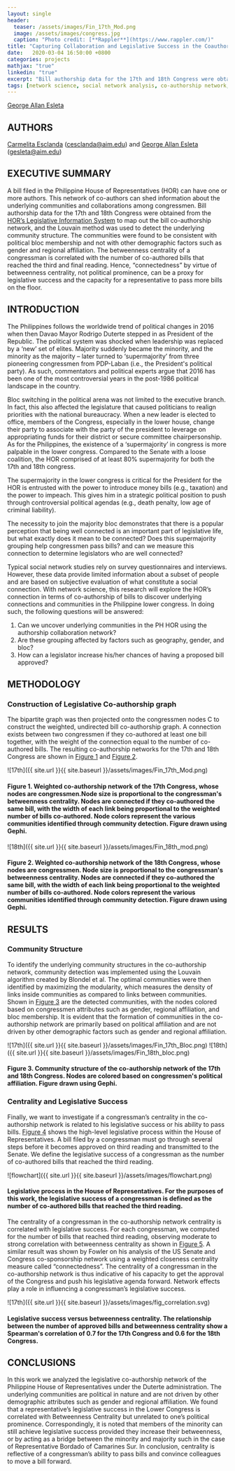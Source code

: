 ```yaml
---
layout: single
header:
  teaser: /assets/images/Fin_17th_Mod.png
  image: /assets/images/congress.jpg
  caption: "Photo credit: [**Rappler**](https://www.rappler.com/)"  
title: "Capturing Collaboration and Legislative Success in the Coauthorship Network of the Philippine House of Representatives"
date:   2020-03-04 16:50:00 +0800
categories: projects
mathjax: "true"
linkedin: "true"
excerpt: "Bill authorship data for the 17th and 18th Congress were obtained from the [HOR’s Legislative Information System](http://www.congress.gov.ph/legis) to map out the bill co-authorship network, and the Louvain method was used to detect the underlying community structure"
tags: [network science, social network analysis, co-authorship network, bipartite graph, House of Representatives, Philippines]
---
```


<div class="LI-profile-badge"  data-version="v1" data-size="medium" data-locale="en_US" data-type="horizontal" data-theme="light" data-vanity="gpesleta"><a class="LI-simple-link" href='https://ph.linkedin.com/in/gpesleta?trk=profile-badge'>George Allan Esleta</a></div>

## AUTHORS
[Carmelita Esclanda](https://www.linkedin.com/in/carmelita-esclanda-566b2946/) (cesclanda@aim.edu) and [George Allan Esleta](https://gpsleta.github.io/) (gesleta@aim.edu)

## EXECUTIVE SUMMARY
A bill filed in the Philippine House of Representatives (HOR) can have one or more authors. This network of co-authors can shed information about the underlying communities and collaborations among congressmen. Bill authorship data for the 17th and 18th Congress were obtained from the [HOR’s Legislative Information System](http://www.congress.gov.ph/legis) to map out the bill co-authorship network, and the Louvain method was used to detect the underlying community structure. The communities were found to be consistent with political bloc membership and not with other demographic factors such as gender and regional affiliation. The betweenness centrality of a congressman is correlated with the number of co-authored bills that reached the third and final reading. Hence, “connectedness” by virtue of betweenness centrality, not political prominence, can be a proxy for legislative success and the capacity for a representative to pass more bills on the floor.

## INTRODUCTION
The Philippines follows the worldwide trend of political changes in 2016 when then Davao Mayor Rodrigo Duterte stepped in as President of the Republic. The political system was shocked when leadership was replaced by a ‘new’ set of elites. Majority suddenly became the minority, and the minority as the majority – later turned to ‘supermajority’ from three pioneering congressmen from PDP-Laban (i.e., the President's political party). As such, commentators and political experts argue that 2016 has been one of the most controversial years in the post-1986 political landscape in the country.

Bloc switching in the political arena was not limited to the executive branch. In fact, this also affected the legislature that caused politicians to realign priorities with the national bureaucracy. When a new leader is elected to office, members of the Congress, especially in the lower house, change their party to associate with the party of the president to leverage on appropriating funds for their district or secure committee chairpersonship. As for the Philippines, the existence of a ‘supermajority’ in congress is more palpable in the lower congress. Compared to the Senate with a loose coalition, the HOR comprised of at least 80% supermajority for both the 17th and 18th congress. 

The supermajority in the lower congress is critical for the President for the HOR is entrusted with the power to introduce money bills (e.g., taxation) and the power to impeach. This gives him in a strategic political position to push through controversial political agendas (e.g., death penalty, low age of criminal liability). 

The necessity to join the majority bloc demonstrates that there is a popular perception that being well connected is an important part of legislative life, but what exactly does it mean to be connected? Does this supermajority grouping help congressmen pass bills? and can we measure this connection to determine legislators who are well connected?

Typical social network studies rely on survey questionnaires and interviews. However, these data provide limited information about a subset of people and are based on subjective evaluation of what constitute a social connection. With network science, this research will explore the HOR’s connection in terms of co-authorship of bills to discover underlying connections and communities in the Philippine lower congress. In doing such, the following questions will be answered:
1. Can we uncover underlying communities in the PH HOR using the authorship collaboration network?
2. Are these grouping affected by factors such as geography, gender, and bloc?
3. How can a legislator increase his/her chances of having a proposed bill approved?

## METHODOLOGY

### Construction of Legislative Co-authorship graph
The bipartite graph was then projected onto the congressmen nodes C to construct the weighted, undirected bill co-authorship graph. A connection exists between two congressmen if they co-authored at least one bill together, with the weight of the connection equal to the number of co-authored bills. The resulting co-authorship networks for the 17th and 18th Congress are shown in [Figure 1](#fig1) and [Figure 2](#fig2). 

![17th]({{ site.url }}{{ site.baseurl }}/assets/images/Fin_17th_Mod.png)
<a id="fig1"></a> 
#### Figure 1. Weighted co-authorship network of the 17th Congress, whose nodes are congressmen.Node size is proportional to the congressman's betweenness centrality. Nodes are connected if they co-authored the same bill, with the width of each link being proportional to the weighted number of bills co-authored. Node colors represent the various communities identified through community detection. Figure drawn using Gephi.

![18th]({{ site.url }}{{ site.baseurl }}/assets/images/Fin_18th_mod.png)
<a id="fig2"></a> 
#### Figure 2. Weighted co-authorship network of the 18th Congress, whose nodes are congressmen. Node size is proportional to the congressman's betweenness centrality. Nodes are connected if they co-authored the same bill, with the width of each link being proportional to the weighted number of bills co-authored. Node colors represent the various communities identified through community detection. Figure drawn using Gephi.

## RESULTS

### Community Structure

To identify the underlying community structures in the co-authorship network, community detection was implemented using the Louvain algorithm created by Blondel et al. The optimal communities were then identified by maximizing the modularity, which measures the density of links inside communities as compared to links between communities. Shown in [Figure 3](#fig3) are the detected communities, with the nodes colored based on congressmen attributes such as gender, regional affiliation, and bloc membership. It is evident that the formation of communities in the co-authorship network are primarily based on political affiliation and are not driven by other demographic factors such as gender and regional affiliation. 

![17th]({{ site.url }}{{ site.baseurl }}/assets/images/Fin_17th_Bloc.png)
![18th]({{ site.url }}{{ site.baseurl }}/assets/images/Fin_18th_bloc.png)
<a id="fig3"></a> 
#### Figure 3. Community structure of the co-authorship network of the 17th and 18th Congress. Nodes are colored based on congressmen's political affiliation. Figure drawn using Gephi.

### Centrality and Legislative Success

Finally, we want to investigate if a congressman’s centrality in the co-authorship network is related to his legislative success or his ability to pass bills. [Figure 4](#fig4) shows the high-level legislative process within the House of Representatives. A bill filed by a congressman must go through several steps before it becomes approved on third reading and transmitted to the Senate. We define the legislative success of a congressman as the number of co-authored bills that reached the third reading. 

![flowchart]({{ site.url }}{{ site.baseurl }}/assets/images/flowchart.png)
<a id="fig4"></a> 
#### Legislative process in the House of Representatives. For the purposes of this work, the legislative success of a congressman is defined as the number of co-authored bills that reached the third reading.

The centrality of a congressman in the co-authorship network centrality is correlated with legislative success. For each congressman, we computed for the number of bills that reached third reading, observing moderate to strong correlation with betweenness centrality as shown in [Figure 5](#fig5). A similar result was shown by Fowler on his analysis of the US Senate and Congress co-sponsorship network using a weighted closeness centrality measure called “connectedness”. The centrality of a congressman in the co-authorship network is thus indicative of his capacity to get the approval of the Congress and push his legislative agenda forward. Network effects play a role in influencing a congressman’s legislative success.

![17th]({{ site.url }}{{ site.baseurl }}/assets/images/fig_correlation.svg)
<a id="fig5"></a> 
#### Legislative success versus betweenness centrality. The relationship between the number of approved bills and betweenness centrality show a Spearman's correlation of 0.7 for the 17th Congress and 0.6 for the 18th Congress. 

## CONCLUSIONS
In this work we analyzed the legislative co-authorship network of the Philippine House of Representatives under the Duterte administration. The underlying communities are political in nature and are not driven by other demographic attributes such as gender and regional affiliation. We found that a representative’s legislative success in the Lower Congress is correlated with Betweenness Centrality but unrelated to one’s political prominence. Correspondingly, it is noted that members of the minority can still achieve legislative success provided they increase their betweenness, or by acting as a bridge between the minority and majority such in the case of Representative Bordado of Camarines Sur. In conclusion, centrality is reflective of a congressman’s ability to pass bills and convince colleagues to move a bill forward.
